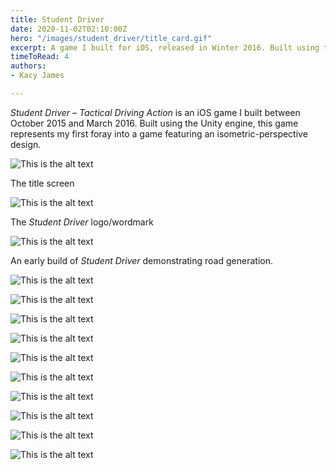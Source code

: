 ```yaml
---
title: Student Driver
date: 2020-11-02T02:10:00Z
hero: "/images/student_driver/title_card.gif"
excerpt: A game I built for iOS, released in Winter 2016. Built using the Unity engine, this game represents my first foray into a game development.
timeToRead: 4
authors:
- Kacy James

---
```


_Student Driver – Tactical Driving Action_ is an iOS game I built between October 2015 and March 2016. Built using the Unity engine, this game represents my first foray into a game featuring an isometric-perspective design.

![This is the alt text](/images/student_driver/title_screen.png)

The title screen

![This is the alt text](/images/student_driver/title_card_medium.png)

The _Student Driver_ logo/wordmark

![This is the alt text](/images/student_driver/collision.jpeg)

An early build of _Student Driver_ demonstrating road generation.

![This is the alt text](/images/student_driver/birds_eye.jpeg)

![This is the alt text](/images/student_driver/active_gameplay.jpeg)

![This is the alt text](/images/student_driver/detail_shot.jpeg)

![This is the alt text](/images/student_driver/detail_shot_2.png)

![This is the alt text](/images/student_driver/f40.png)

![This is the alt text](/images/student_driver/f40_rear.png)

![This is the alt text](/images/student_driver/fireball.png)

![This is the alt text](/images/student_driver/model_comparison.png)

![This is the alt text](/images/student_driver/nyu_demo_1.jpeg)

![This is the alt text](/images/student_driver/nyu_demo_2.jpeg)

